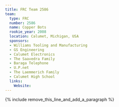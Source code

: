```yaml
---
title: FRC Team 2586
team:
  type: FRC
  number: 2586
  name: Copper Bots
  rookie_year: 2008
  location: Calumet, Michigan, USA
  sponsors:
  - Williams Tooling and Manufacturing
  - GS Engineering
  - Calumet Electronics
  - The Saavedra Family
  - Baraga Telephone
  - U.P.net
  - The Laemmerich Family
  - Calumet High School
  links:
    Website:
---
```


{% include remove_this_line_and_add_a_paragraph %}